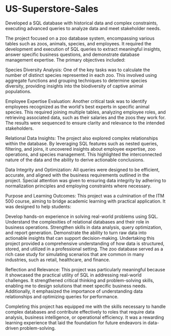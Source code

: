 # US-Superstore-Sales
Developed a SQL database with historical data and complex constraints, executing advanced queries to analyze data and meet stakeholder needs.

The project focused on a zoo database system, encompassing various tables such as zoos, animals, species, and employees. It required the development and execution of SQL queries to extract meaningful insights, answer specific business questions, and demonstrate database management expertise. The primary objectives included:

Species Diversity Analysis:
One of the key tasks was to calculate the number of distinct species represented in each zoo. This involved using aggregate functions and grouping techniques to determine species diversity, providing insights into the biodiversity of captive animal populations.

Employee Expertise Evaluation:
Another critical task was to identify employees recognized as the world's best experts in specific animal species. This required joining multiple tables, analyzing employee roles, and retrieving associated data, such as their salaries and the zoos they work for. The results were sequenced to ensure clarity and relevance to the intended stakeholders.

Relational Data Insights:
The project also explored complex relationships within the database. By leveraging SQL features such as nested queries, filtering, and joins, it uncovered insights about employee expertise, zoo operations, and species management. This highlighted the interconnected nature of the data and the ability to derive actionable conclusions.

Data Integrity and Optimization:
All queries were designed to be efficient, accurate, and aligned with the business requirements outlined in the project. Special attention was given to ensuring data integrity by adhering to normalization principles and employing constraints where necessary.

Purpose and Learning Outcomes:
This project was a culmination of the ITM 500 course, aiming to bridge academic learning with practical application. It was designed to help students:

Develop hands-on experience in solving real-world problems using SQL.
Understand the complexities of relational databases and their role in business operations.
Strengthen skills in data analysis, query optimization, and report generation.
Demonstrate the ability to turn raw data into actionable insights that can support decision-making.
Undertaking this project provided a comprehensive understanding of how data is structured, stored, and utilized in a professional setting. The zoo database served as a rich case study for simulating scenarios that are common in many industries, such as retail, healthcare, and finance.

Reflection and Relevance:
This project was particularly meaningful because it showcased the practical utility of SQL in addressing real-world challenges. It strengthened critical thinking and problem-solving skills, enabling me to design solutions that meet specific business needs. Additionally, it emphasized the importance of understanding data relationships and optimizing queries for performance.

Completing this project has equipped me with the skills necessary to handle complex databases and contribute effectively to roles that require data analysis, business intelligence, or operational efficiency. It was a rewarding learning experience that laid the foundation for future endeavors in data-driven problem-solving.

